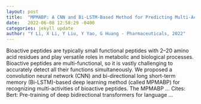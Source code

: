 ```yaml
---
layout: post
title:  "MPMABP: A CNN and Bi-LSTM-Based Method for Predicting Multi-Activities of Bioactive Peptides"
date:   2022-06-08 12:58:29 -0400
categories: jekyll update
author: "Y Li, X Li, Y Liu, Y Yao, G Huang - Pharmaceuticals, 2022"
---
```

Bioactive peptides are typically small functional peptides with 2–20 amino acid residues and play versatile roles in metabolic and biological processes. Bioactive peptides are multi-functional, so it is vastly challenging to accurately detect all their functions simultaneously. We proposed a convolution neural network (CNN) and bi-directional long short-term memory (Bi-LSTM)-based deep learning method (called MPMABP) for recognizing multi-activities of bioactive peptides. The MPMABP …
Cites: ‪Bert: Pre-training of deep bidirectional transformers for language …‬  
